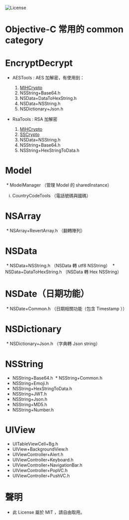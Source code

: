 ![License](https://img.shields.io/dub/l/vibe-d.svg)

# Objective-C 常用的 common category

# EncryptDecrypt
  
  * AESTools : AES 加解密，有使用到：
  
    1. [MIHCrypto](https://github.com/hohl/MIHCrypto)
    2. NSString+Base64.h
    3. NSData+DataToHexString.h
    4. NSData+NSString.h
    5. NSDictionary+Json.h
    
    
  * RsaTools : RSA 加解密
  
    1. [MIHCrypto](https://github.com/hohl/MIHCrypto)
    2. [SSCrypto](https://github.com/edlitmus/SSCrypto)
    3. NSData+NSString.h
    4. NSString+Base64.h
    5. NSString+HexStringToData.h
  
# Model

  * ModelManager （管理 Model 的 sharedInstance）
  
    i. CountryCodeTools （電話號碼與國碼）

# NSArray

  * NSArray+RevertArray.h （翻轉陣列）
  
# NSData

  * NSData+NSString.h （NSData 轉 utf8 NSString）
  * NSData+DataToHexString.h （NSData 轉 Hex NSString）

# NSDate（日期功能）

  * NSDate+Common.h （日期相關功能（包含 Timestamp ））
  
# NSDictionary

  * NSDictionary+Json.h （字典轉 Json string）
  
# NSString

  * NSString+Base64.h
  * NSString+Common.h
  * NSString+Emoji.h
  * NSString+HexStringToData.h
  * NSString+JWT.h
  * NSString+Json.h
  * NSString+MD5.h
  * NSString+Number.h
  
# UIView

  * UITableViewCell+Bg.h
  * UIView+BackgroundView.h
  * UIViewController+Alert.h
  * UIViewController+Keyboard.h
  * UIViewController+NavigationBar.h
  * UIViewController+PopVC.h
  * UIViewController+PushVC.h

# 聲明
- 此 License 屬於 MIT ，請自由取用。
